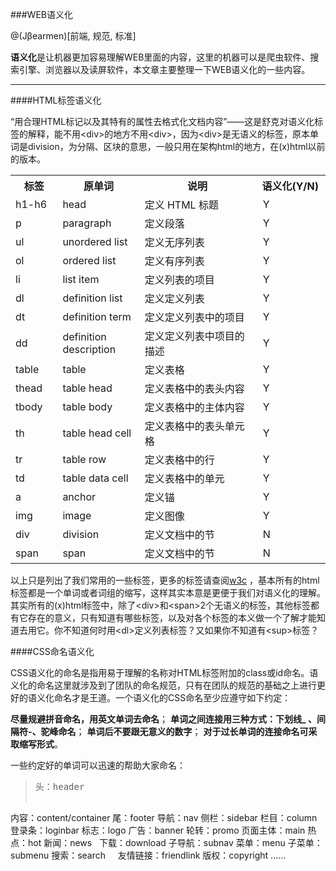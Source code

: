 ###WEB语义化

@(Jβearmen)[前端, 规范, 标准]

**语义化**是让机器更加容易理解WEB里面的内容，这里的机器可以是爬虫软件、搜索引擎、浏览器以及读屏软件，本文章主要整理一下WEB语义化的一些内容。
 


-------------------

####HTML标签语义化

“用合理HTML标记以及其特有的属性去格式化文档内容”——这是舒克对语义化标签的解释，能不用&lt;div>的地方不用&lt;div>，因为&lt;div>是无语义的标签，原本单词是division，为分隔、区块的意思，一般只用在架构html的地方，在(x)html以前的版本。
<table>
<tbody>
<tr>
<th scope="col" width="66">标签</th>
<th scope="col" width="128">原单词</th>
<th scope="col" width="220">说明</th>
<th scope="col" width="119">语义化(Y/N)</th>
</tr>
<tr>
<td>h1-h6</td>
<td>head</td>
<td>定义 HTML 标题</td>
<td>&nbsp;Y</td>
</tr>
<tr>
<td>p</td>
<td>paragraph</td>
<td>定义段落</td>
<td>&nbsp;Y</td>
</tr>
<tr>
<td>ul</td>
<td>unordered list</td>
<td>定义无序列表</td>
<td>&nbsp;Y</td>
</tr>
<tr>
<td>ol</td>
<td>ordered list</td>
<td>定义有序列表</td>
<td>&nbsp;Y</td>
</tr>
<tr>
<td>li</td>
<td>list item</td>
<td>定义列表的项目</td>
<td>&nbsp;Y</td>
</tr>
<tr>
<td>dl</td>
<td>definition list</td>
<td>定义定义列表</td>
<td>&nbsp;Y</td>
</tr>
<tr>
<td>dt</td>
<td>definition term</td>
<td>定义定义列表中的项目</td>
<td>&nbsp;Y</td>
</tr>
<tr>
<td>dd</td>
<td>definition description</td>
<td>定义定义列表中项目的描述</td>
<td>&nbsp;Y</td>
</tr>
<tr>
<td>table</td>
<td>table</td>
<td>定义表格</td>
<td>&nbsp;Y</td>
</tr>
<tr>
<td>thead</td>
<td>table head</td>
<td>定义表格中的表头内容</td>
<td>&nbsp;Y</td>
</tr>
<tr>
<td>tbody</td>
<td>table body</td>
<td>定义表格中的主体内容</td>
<td>&nbsp;Y</td>
</tr>
<tr>
<td>th</td>
<td>table head cell</td>
<td>定义表格中的表头单元格</td>
<td>&nbsp;Y</td>
</tr>
<tr>
<td>tr</td>
<td>table row</td>
<td>定义表格中的行</td>
<td>&nbsp;Y</td>
</tr>
<tr>
<td>td</td>
<td>table data cell</td>
<td>定义表格中的单元</td>
<td>&nbsp;Y</td>
</tr>
<tr>
<td>a</td>
<td>anchor</td>
<td>定义锚</td>
<td>&nbsp;Y</td>
</tr>
<tr>
<td>img</td>
<td>image</td>
<td>定义图像</td>
<td>&nbsp;Y</td>
</tr>
<tr>
<td>div</td>
<td>division</td>
<td>定义文档中的节</td>
<td>&nbsp;N</td>
</tr>
<tr>
<td>span</td>
<td>span</td>
<td>定义文档中的节</td>
<td>&nbsp;N</td>
</tr>
</tbody>
</table>

以上只是列出了我们常用的一些标签，更多的标签请查阅[w3c](http://www.w3school.com.cn/tags/html_ref_byfunc.asp) ，基本所有的html标签都是一个单词或者词组的缩写，这样其实本意是更便于我们对语义化的理解。其实所有的(x)html标签中，除了&lt;div>和&lt;span>2个无语义的标签，其他标签都有它存在的意义，只有知道有哪些标签，以及对各个标签的本义做一个了解才能知道去用它。你不知道何时用&lt;dl>定义列表标签？又如果你不知道有&lt;sup>标签？


####CSS命名语义化

CSS语义化的命名是指用易于理解的名称对HTML标签附加的class或id命名。语义化的命名这里就涉及到了团队的命名规范，只有在团队的规范的基础之上进行更好的语义化命名才是王道。一个语义化的CSS命名至少应遵守如下约定：

**尽量规避拼音命名，用英文单词去命名**；
**单词之间连接用三种方式：下划线_  、间隔符-、驼峰命名**；
**单词后不要跟无意义的数字**；
**对于过长单词的连接命名可采取缩写形式**。

一些约定好的单词可以迅速的帮助大家命名：

><pre>头：header
内容：content/container
尾：footer
导航：nav
侧栏：sidebar
栏目：column
登录条：loginbar
标志：logo
广告：banner
轮转：promo
页面主体：main
热点：hot
新闻：news&nbsp;&nbsp;
下载：download
子导航：subnav
菜单：menu
子菜单：submenu
搜索：search&nbsp;&nbsp;&nbsp;&nbsp;
友情链接：friendlink
版权：copyright ......</pre>
